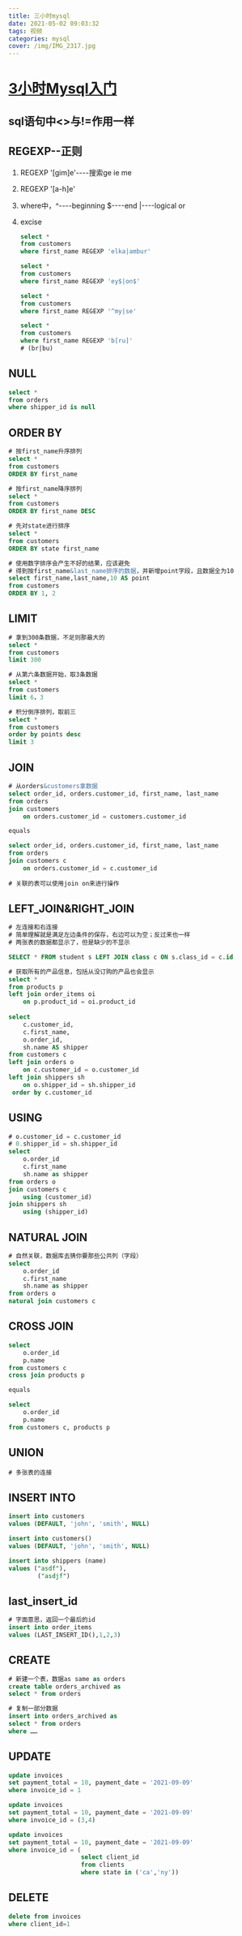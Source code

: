 ```yaml
---
title: 三小时mysql
date: 2021-05-02 09:03:32
tags: 视频
categories: mysql
cover: /img/IMG_2317.jpg
---
```



# [3小时Mysql入门](https://www.bilibili.com/video/BV1iJ411m7Fj)

## sql语句中<>与!=作用一样

## REGEXP--正则

1. REGEXP '[gim]e'----搜索ge ie me

2. REGEXP '[a-h]e'

3. where中，^----beginning    $----end    |----logical or

4. excise

   ```sql
   select *
   from customers
   where first_name REGEXP 'elka|ambur'
   
   select *
   from customers
   where first_name REGEXP 'ey$|on$'
   
   select *
   from customers
   where first_name REGEXP '^my|se'
   
   select *
   from customers
   where first_name REGEXP 'b[ru]'
   # (br|bu)
   ```

## NULL

```sql
select *  
from orders
where shipper_id is null
```

## ORDER BY

```sql
# 按first_name升序排列
select *  
from customers
ORDER BY first_name

# 按first_name降序排列
select *  
from customers
ORDER BY first_name DESC

# 先对state进行排序
select *  
from customers
ORDER BY state first_name

# 使用数字排序会产生不好的结果，应该避免
# 得到按first_name&last_name排序的数据，并新增point字段，且数据全为10
select first_name,last_name,10 AS point
from customers
ORDER BY 1, 2
```

## LIMIT

```sql
# 拿到300条数据，不足则那最大的
select *
from customers
limit 300

# 从第六条数据开始，取3条数据
select *
from customers
limit 6，3

# 积分倒序排列，取前三
select *
from customers
order by points desc
limit 3
```

## JOIN

```sql
# 从orders&customers拿数据
select order_id, orders.customer_id, first_name, last_name
from orders
join customers
	on orders.customer_id = customers.customer_id

equals

select order_id, orders.customer_id, first_name, last_name
from orders
join customers c
	on orders.customer_id = c.customer_id    
	
# 关联的表可以使用join on来进行操作
```

##  LEFT_JOIN&RIGHT_JOIN

```sql
# 左连接和右连接
# 简单理解就是满足左边条件的保存，右边可以为空；反过来也一样
# 两张表的数据都显示了，但是缺少的不显示

SELECT * FROM student s LEFT JOIN class c ON s.class_id = c.id

# 获取所有的产品信息，包括从没订购的产品也会显示
select *
from products p
left join order_items oi
	on p.product_id = oi.product_id
	
select 
	c.customer_id,
	c.first_name,
	o.order_id,
	sh.name AS shipper
from customers c
left join orders o
	on c.customer_id = o.customer_id
left join shippers sh
	on o.shipper_id = sh.shipper_id
 order by c.customer_id
```

## USING

```sql
# o.customer_id = c.customer_id
# 0.shipper_id = sh.shipper_id
select 
	o.order_id
	c.first_name
	sh.name as shipper
from orders o
join customers c
	using (customer_id)
join shippers sh
	using (shipper_id)
```

## NATURAL JOIN

```sql
# 自然关联，数据库去猜你要那些公共列（字段）
select 
	o.order_id
	c.first_name
	sh.name as shipper
from orders o
natural join customers c
```

## CROSS JOIN

```sql
select 
	o.order_id
	p.name
from customers c
cross join products p

equals

select 
	o.order_id
	p.name
from customers c, products p 
```

## UNION

```
# 多张表的连接
```

## INSERT INTO

```sql
insert into customers
values (DEFAULT, 'john', 'smith', NULL)

insert into customers()
values (DEFAULT, 'john', 'smith', NULL)

insert into shippers (name)
values ("asdf"),
		("asdjf")
```

## last_insert_id

```sql
# 字面意思，返回一个最后的id
insert into order_items
values (LAST_INSERT_ID(),1,2,3)
```

## CREATE

```sql
# 新建一个表，数据as same as orders
create table orders_archived as
select * from orders

# 复制一部分数据
insert into orders_archived as
select * from orders
where ……
```

## UPDATE

```sql
update invoices
set payment_total = 10, payment_date = '2021-09-09'
where invoice_id = 1

update invoices
set payment_total = 10, payment_date = '2021-09-09'
where invoice_id = (3,4)

update invoices
set payment_total = 10, payment_date = '2021-09-09'
where invoice_id = (
					select client_id
					from clients
					where state in ('ca','ny')) 
```

## DELETE

```sql
delete from invoices
where client_id=1
```


